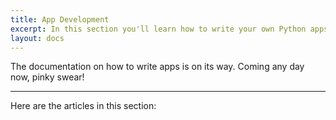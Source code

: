 ```yaml
---
title: App Development
excerpt: In this section you'll learn how to write your own Python apps for the Pixel, and publish them so others can install it too.
layout: docs
---
```


The documentation on how to write apps is on its way. Coming any day now, pinky swear!

***

Here are the articles in this section:
